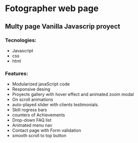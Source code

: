 # Fotographer web page
## Multy page Vanilla Javascrip proyect

### Tecnologies:
+ Javascript  
+ css  
+ html  

### Features:
+ Modularized javaScript code  
+ Responsive desing  
+ Proyects gallery with hover effect and animated zoom modal  
+ On scroll animations  
+ auto-played slider with clients testimonials.
+ Skill rogress bars  
+ counters of Achievements 
+ Drop-down FAQ list  
+ Animated menu nav  
+ Contact page with Form validation  
+ smooth scroll to top button
